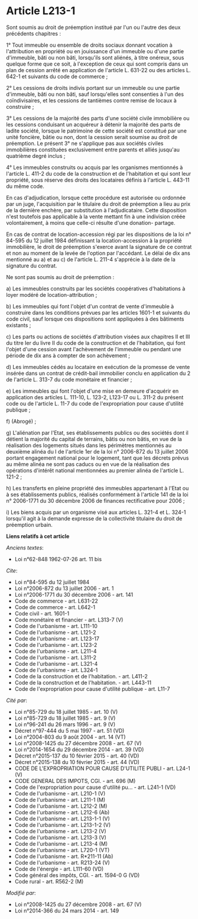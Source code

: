 # Article L213-1

Sont soumis au droit de préemption institué par l'un ou l'autre des deux précédents chapitres : 

1° Tout immeuble ou ensemble de droits sociaux donnant vocation à l'attribution en propriété ou en jouissance d'un immeuble
ou d'une partie d'immeuble, bâti ou non bâti, lorsqu'ils sont aliénés, à titre onéreux, sous quelque forme que ce soit, à
l'exception de ceux qui sont compris dans un plan de cession arrêté en application de l'article L. 631-22 ou des articles L.
642-1 et suivants du code de commerce ; 

2° Les cessions de droits indivis portant sur un immeuble ou une partie d'immeuble, bâti ou non bâti, sauf lorsqu'elles sont
consenties à l'un des coïndivisaires, et les cessions de tantièmes contre remise de locaux à construire ; 

3° Les cessions de la majorité des parts d'une société civile immobilière ou les cessions conduisant un acquéreur à détenir
la majorité des parts de ladite société, lorsque le patrimoine de cette société est constitué par une unité foncière, bâtie
ou non, dont la cession serait soumise au droit de préemption. Le présent 3° ne s'applique pas aux sociétés civiles
immobilières constituées exclusivement entre parents et alliés jusqu'au quatrième degré inclus ; 

4° Les immeubles construits ou acquis par les organismes mentionnés à l'article L. 411-2 du code de la construction et de
l'habitation et qui sont leur propriété, sous réserve des droits des locataires définis à l'article L. 443-11 du même code. 

En cas d'adjudication, lorsque cette procédure est autorisée ou ordonnée par un juge, l'acquisition par le titulaire du droit
de préemption a lieu au prix de la dernière enchère, par substitution à l'adjudicataire. Cette disposition n'est toutefois
pas applicable à la vente mettant fin à une indivision créée volontairement, à moins que celle-ci résulte d'une donation-
partage. 

En cas de contrat de location-accession régi par les dispositions de la loi n° 84-595 du 12 juillet 1984 définissant la
location-accession à la propriété immobilière, le droit de préemption s'exerce avant la signature de ce contrat et non au
moment de la levée de l'option par l'accédant. Le délai de dix ans mentionné au a) et au c) de l'article L. 211-4 s'apprécie
à la date de la signature du contrat. 

Ne sont pas soumis au droit de préemption : 

a) Les immeubles construits par les sociétés coopératives d'habitations à loyer modéré de location-attribution ; 

b) Les immeubles qui font l'objet d'un contrat de vente d'immeuble à construire dans les conditions prévues par les articles
1601-1 et suivants du code civil, sauf lorsque ces dispositions sont appliquées à des bâtiments existants ; 

c) Les parts ou actions de sociétés d'attribution visées aux chapitres II et III du titre Ier du livre II du code de la
construction et de l'habitation, qui font l'objet d'une cession avant l'achèvement de l'immeuble ou pendant une période de
dix ans à compter de son achèvement ; 

d) Les immeubles cédés au locataire en exécution de la promesse de vente insérée dans un contrat de crédit-bail immobilier
conclu en application du 2 de l'article L. 313-7 du code monétaire et financier ; 

e) Les immeubles qui font l'objet d'une mise en demeure d'acquérir en application des articles L. 111-10, L. 123-2, L123-17
ou L. 311-2 du présent code ou de l'article L. 11-7 du code de l'expropriation pour cause d'utilité publique ; 

f) (Abrogé) ; 

g) L'aliénation par l'Etat, ses établissements publics ou des sociétés dont il détient la majorité du capital de terrains,
bâtis ou non bâtis, en vue de la réalisation des logements situés dans les périmètres mentionnés au deuxième alinéa du I de
l'article 1er de la loi n° 2006-872 du 13 juillet 2006 portant engagement national pour le logement, tant que les décrets
prévus au même alinéa ne sont pas caducs ou en vue de la réalisation des opérations d'intérêt national mentionnées au premier
alinéa de l'article L. 121-2 ; 

h) Les transferts en pleine propriété des immeubles appartenant à l'Etat ou à ses établissements publics, réalisés
conformément à l'article 141 de la loi n° 2006-1771 du 30 décembre 2006 de finances rectificative pour 2006 ; 

i) Les biens acquis par un organisme visé aux articles L. 321-4 et L. 324-1 lorsqu'il agit à la demande expresse de la
collectivité titulaire du droit de préemption urbain.

**Liens relatifs à cet article**

_Anciens textes_:

  - Loi n°62-848 1962-07-26 art. 11 bis

_Cite_:

  - Loi n°84-595 du 12 juillet 1984
  - Loi n°2006-872 du 13 juillet 2006 - art. 1
  - Loi n°2006-1771 du 30 décembre 2006 - art. 141
  - Code de commerce - art. L631-22
  - Code de commerce - art. L642-1
  - Code civil - art. 1601-1
  - Code monétaire et financier - art. L313-7 (V)
  - Code de l'urbanisme - art. L111-10
  - Code de l'urbanisme - art. L121-2
  - Code de l'urbanisme - art. L123-17
  - Code de l'urbanisme - art. L123-2
  - Code de l'urbanisme - art. L211-4
  - Code de l'urbanisme - art. L311-2
  - Code de l'urbanisme - art. L321-4
  - Code de l'urbanisme - art. L324-1
  - Code de la construction et de l'habitation. - art. L411-2
  - Code de la construction et de l'habitation. - art. L443-11
  - Code de l'expropriation pour cause d'utilité publique - art. L11-7

_Cité par_:

  - Loi n°85-729 du 18 juillet 1985 - art. 10 (V)
  - Loi n°85-729 du 18 juillet 1985 - art. 9 (V)
  - Loi n°96-241 du 26 mars 1996 - art. 9 (V)
  - Décret n°97-444 du 5 mai 1997 - art. 51 (VD)
  - Loi n°2004-803 du 9 août 2004 - art. 14 (VT)
  - Loi n°2008-1425 du 27 décembre 2008 - art. 67 (V)
  - Loi n°2014-1654 du 29 décembre 2014 - art. 39 (VD)
  - Décret n°2015-137 du 10 février 2015 - art. 40 (VD)
  - Décret n°2015-138 du 10 février 2015 - art. 44 (VD)
  - CODE DE L'EXPROPRIATION POUR CAUSE D'UTILITE PUBLI - art. L24-1 (V)
  - CODE GENERAL DES IMPOTS, CGI. - art. 696 (M)
  - Code de l'expropriation pour cause d'utilité pu... - art. L241-1 (VD)
  - Code de l'urbanisme - art. L210-1 (V)
  - Code de l'urbanisme - art. L211-1 (M)
  - Code de l'urbanisme - art. L212-2 (M)
  - Code de l'urbanisme - art. L212-6 (Ab)
  - Code de l'urbanisme - art. L213-1-1 (V)
  - Code de l'urbanisme - art. L213-1-2 (V)
  - Code de l'urbanisme - art. L213-2 (V)
  - Code de l'urbanisme - art. L213-3 (V)
  - Code de l'urbanisme - art. L213-4 (M)
  - Code de l'urbanisme - art. L720-1 (VT)
  - Code de l'urbanisme - art. R*211-11 (Ab)
  - Code de l'urbanisme - art. R213-24 (V)
  - Code de l'énergie - art. L111-60 (VD)
  - Code général des impôts, CGI. - art. 1594-0 G (VD)
  - Code rural - art. R562-2 (M)

_Modifié par_:

  - Loi n°2008-1425 du 27 décembre 2008 - art. 67 (V)
  - Loi n°2014-366 du 24 mars 2014 - art. 149
